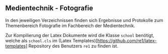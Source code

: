 ## Medientechnik - Fotografie 
In den jeweiligen Verzeichnissen finden sich Ergebnisse und Protokolle zum Themenbereich Fotografie im Fachbereich der Medientechnik.

Zur Kompilierung der Latex Dokumente wird die Klasse `school` benötigt, welche als `school.cls` im (Latex Templates)[https://github.com/re1/latex-templates] Repository des Benutzers `re1` zu finden ist.
